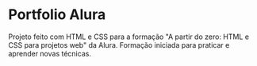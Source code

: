 # Portfolio Alura
Projeto feito com HTML e CSS para a formação "A partir do zero: HTML e CSS para projetos web" da Alura. Formação iniciada para praticar e aprender novas técnicas.
